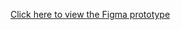 [Click here to view the Figma prototype]([https://www.figma.com/design/DNO0zxqIhJRNTWvJFxfCKX/StockSure?node-id=0-1&t=oFz6mzOmo7fKoLVy-1](https://www.figma.com/proto/DNO0zxqIhJRNTWvJFxfCKX/StockSure?node-id=0-1&t=oFz6mzOmo7fKoLVy-1))
